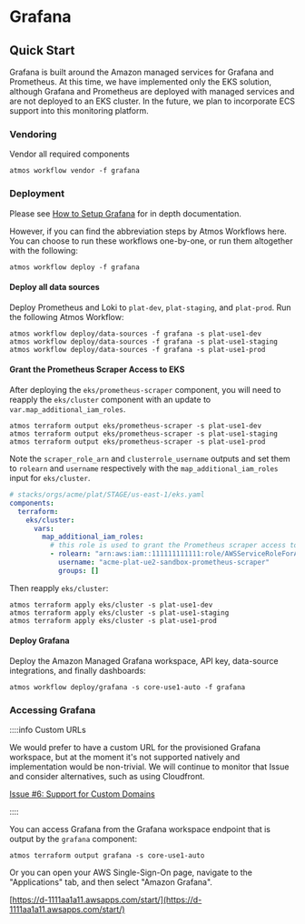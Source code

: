 # Grafana

## Quick Start

Grafana is built around the Amazon managed services for Grafana and Prometheus. At this time, we have implemented only
the EKS solution, although Grafana and Prometheus are deployed with managed services and are not deployed to an EKS
cluster. In the future, we plan to incorporate ECS support into this monitoring platform.

### Vendoring

Vendor all required components

```console
atmos workflow vendor -f grafana
```

### Deployment

Please see
[How to Setup Grafana](https://docs.cloudposse.com/reference-architecture/how-to-guides/tutorials/how-to-setup-grafana)
for in depth documentation.

However, if you can find the abbreviation steps by Atmos Workflows here. You can choose to run these workflows
one-by-one, or run them altogether with the following:

```console
atmos workflow deploy -f grafana
```

#### Deploy all data sources

Deploy Prometheus and Loki to `plat-dev`, `plat-staging`, and `plat-prod`. Run the following Atmos Workflow:

```console
atmos workflow deploy/data-sources -f grafana -s plat-use1-dev
atmos workflow deploy/data-sources -f grafana -s plat-use1-staging
atmos workflow deploy/data-sources -f grafana -s plat-use1-prod
```

#### Grant the Prometheus Scraper Access to EKS

After deploying the `eks/prometheus-scraper` component, you will need to reapply the `eks/cluster` component with an
update to `var.map_additional_iam_roles`.

```console
atmos terraform output eks/prometheus-scraper -s plat-use1-dev
atmos terraform output eks/prometheus-scraper -s plat-use1-staging
atmos terraform output eks/prometheus-scraper -s plat-use1-prod
```

Note the `scraper_role_arn` and `clusterrole_username` outputs and set them to `rolearn` and `username` respectively
with the `map_additional_iam_roles` input for `eks/cluster`.

```yaml
# stacks/orgs/acme/plat/STAGE/us-east-1/eks.yaml
components:
  terraform:
    eks/cluster:
      vars:
        map_additional_iam_roles:
          # this role is used to grant the Prometheus scraper access to this cluster. See eks/prometheus-scraper
          - rolearn: "arn:aws:iam::111111111111:role/AWSServiceRoleForAmazonPrometheusScraper_111111111111111"
            username: "acme-plat-ue2-sandbox-prometheus-scraper"
            groups: []
```

Then reapply `eks/cluster`:

```console
atmos terraform apply eks/cluster -s plat-use1-dev
atmos terraform apply eks/cluster -s plat-use1-staging
atmos terraform apply eks/cluster -s plat-use1-prod
```

#### Deploy Grafana

Deploy the Amazon Managed Grafana workspace, API key, data-source integrations, and finally dashboards:

```console
atmos workflow deploy/grafana -s core-use1-auto -f grafana
```

### Accessing Grafana

::::info Custom URLs

We would prefer to have a custom URL for the provisioned Grafana workspace, but at the moment it's not supported
natively and implementation would be non-trivial. We will continue to monitor that Issue and consider alternatives, such
as using Cloudfront.

[Issue #6: Support for Custom Domains](https://github.com/aws/amazon-managed-grafana-roadmap/issues/6)

::::

You can access Grafana from the Grafana workspace endpoint that is output by the `grafana` component:

```console
atmos terraform output grafana -s core-use1-auto
```

Or you can open your AWS Single-Sign-On page, navigate to the "Applications" tab, and then select "Amazon Grafana".

[https://d-1111aa1a11.awsapps.com/start/](https://d-1111aa1a11.awsapps.com/start/)
